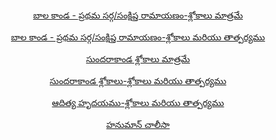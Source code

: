 <html>
<body>


<br><br><br><br><br><br><br><br>
<a href=""><p style="text-align:center">బాల కాండ - ప్రథమ సర్గ/సంక్షిప్త రామాయణం-శ్లోకాలు మాత్రమే</a></p>
<a href=""><p style="text-align:center">బాల కాండ - ప్రథమ సర్గ/సంక్షిప్త రామాయణం-శ్లోకాలు మరియు తాత్పర్యము</a></p>
<a href=""><p style="text-align:center">సుందరాకాండ  శ్లోకాలు మాత్రమే</a></p>
<a href="Sarga2.html"><p style="text-align:center">సుందరాకాండ  శ్లోకాలు-శ్లోకాలు మరియు తాత్పర్యము</a></p>
<a href=""><p style="text-align:center">ఆదిత్య హృదయము-శ్లోకాలు మరియు తాత్పర్యము</a></p>
<a href=""><p style="text-align:center">హనుమాన్ చాలీసా</a></p>

</body>
</html>

  
 
